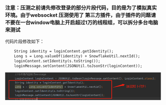 ### 注意：压测之前请先修改登录的部分片段代码，目的是为了模拟真实环境。由于websocket 压测使用了 第三方插件，由于插件的问题请不要在一台window电脑上开启超过1万的线程组，可以拆分多台电脑来测试
代码片段修改如下：
```
    String identity = loginContent.getIdentity();
    Long s = Long.valueOf(identity) + SnowflakeUtil.nextId();
    loginContent.setIdentity(s.toString());
    loginMessage.setContent(JSONUtil.toJsonStr(loginContent));
```

![img.png](img.png)
